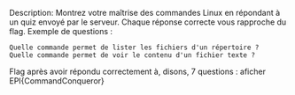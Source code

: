 Description: Montrez votre maîtrise des commandes Linux en répondant à un quiz envoyé par le serveur. Chaque réponse correcte vous rapproche du flag.
Exemple de questions :

    Quelle commande permet de lister les fichiers d'un répertoire ?
    Quelle commande permet de voir le contenu d'un fichier texte ?

Flag après avoir répondu correctement à, disons, 7 questions : aficher EPI{CommandConqueror}